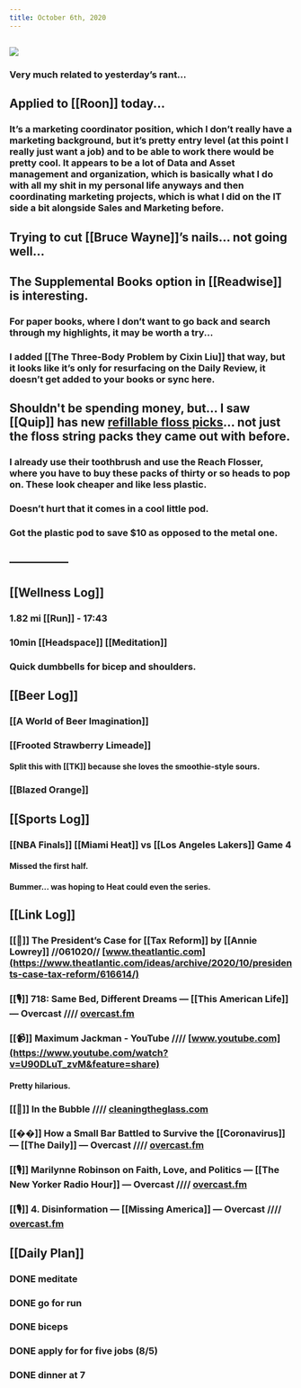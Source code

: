 ```yaml
---
title: October 6th, 2020
---
```


## ![](https://firebasestorage.googleapis.com/v0/b/firescript-577a2.appspot.com/o/imgs%2Fapp%2FVariably_Distressed%2FoF8wUWyY0Y.jpeg?alt=media&token=9c95d144-9c80-4f83-bb2d-04200af37de7)
### Very much related to yesterday’s rant...

## Applied to [[Roon]] today...
### It’s a marketing coordinator position, which I don’t really have a marketing background, but it’s pretty entry level (at this point I really just want a job) and to be able to work there would be pretty cool. It appears to be a lot of Data and Asset management and organization, which is basically what I do with all my shit in my personal life anyways and then coordinating marketing projects, which is what I did on the IT side a bit alongside Sales and Marketing before.

## Trying to cut [[Bruce Wayne]]’s nails... not going well...

## The __Supplemental Books__ option in [[Readwise]] is interesting. 
### For paper books, where I don’t want to go back and search through my highlights, it may be worth a try...

### I added [[The Three-Body Problem by Cixin Liu]] that way, but it looks like it’s only for resurfacing on the Daily Review, it doesn’t get added to your books or sync here. 

## Shouldn't be spending money, but... I saw [[Quip]] has new [refillable floss picks](https://www.getquip.com/store/products/refillable-floss-pick)... not just the floss string packs they came out with before. 
### I already use their toothbrush and use the Reach Flosser, where you have to buy these packs of thirty or so heads to pop on. These look cheaper and like less plastic. 

### Doesn’t hurt that it comes in a cool little pod. 

### Got the plastic pod to save $10 as opposed to the metal one. 

## —————

## [[Wellness Log]]
### 1.82 mi [[Run]] - 17:43

### 10min [[Headspace]] [[Meditation]]

### Quick dumbbells for bicep and shoulders.

## [[Beer Log]]
### [[A World of Beer Imagination]]

### [[Frooted Strawberry Limeade]]
#### Split this with [[TK]] because she loves the smoothie-style sours. 

### [[Blazed Orange]]

## [[Sports Log]]
### [[NBA Finals]] [[Miami Heat]] vs [[Los Angeles Lakers]] Game 4
#### Missed the first half. 

#### Bummer... was hoping to Heat could even the series. 

## [[Link Log]]
### [[📰]] The President’s Case for [[Tax Reform]] by [[Annie Lowrey]] //061020// [www.theatlantic.com](https://www.theatlantic.com/ideas/archive/2020/10/presidents-case-tax-reform/616614/)

### [[🎙]] 718: Same Bed, Different Dreams — [[This American Life]] — Overcast //// [overcast.fm](https://overcast.fm/+E24B7P1b4)

### [[📹]] Maximum Jackman - YouTube //// [www.youtube.com](https://www.youtube.com/watch?v=U90DLuT_zvM&feature=share)
#### Pretty hilarious. 

### [[📰]] In the Bubble //// [cleaningtheglass.com](https://cleaningtheglass.com/in-the-bubble/)

### [[��]] How a Small Bar Battled to Survive the [[Coronavirus]] — [[The Daily]] — Overcast //// [overcast.fm](https://overcast.fm/+LHydOHyIw)

### [[🎙]] Marilynne Robinson on Faith, Love, and Politics — [[The New Yorker Radio Hour]] — Overcast //// [overcast.fm](https://overcast.fm/+FZssZKmdY)

### [[🎙]] 4. Disinformation — [[Missing America]] — Overcast //// [overcast.fm](https://overcast.fm/+f_XIX7bbo)

## [[Daily Plan]]
### DONE meditate

### DONE go for run

### DONE biceps

### DONE apply for for five jobs (8/5)

### DONE dinner at 7
